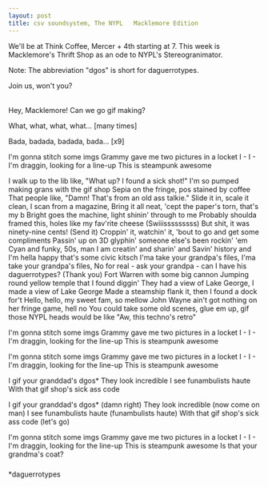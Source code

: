 ```yaml
---
layout: post
title: csv soundsystem, The NYPL   Macklemore Edition
---
```



We'll be at Think Coffee, Mercer + 4th starting at 7. This week is Macklemore's Thrift Shop as an ode to NYPL's Stereogranimator. 

Note: The abbreviation "dgos" is short for daguerrotypes.

Join us, won't you?

######

Hey, Macklemore! Can we go gif making?

What, what, what, what... [many times]

Bada, badada, badada, bada... [x9]

I'm gonna stitch some imgs
Grammy gave me two pictures in a locket
I - I - I'm draggin, looking for a line-up
This is steampunk awesome

I walk up to the lib like, "What up? I found a sick shot!"
I'm so pumped making grans with the gif shop
Sepia on the fringe, pos stained by coffee
That people like, "Damn! That's from an old ass talkie."
Slide it in, scale it clean, I scan from a magazine,
Bring it all neat, 'cept the paper's torn, that's my b 
Bright goes the machine, light shinin' through to me
Probably shoulda framed this, holes like my fav'rite cheese
(Swiiisssssssss)
But shit, it was ninety-nine cents!
(Send it) Croppin' it, watchin' it, 'bout to go and get some compliments
Passin' up on 3D glyphin' someone else's been rockin' 'em
Cyan and funky, 50s, man
I am creatin' and sharin' and
Savin' history and I'm hella happy that's some civic kitsch
I'ma take your grandpa's files, I'ma take your grandpa's files,
No for real - ask your grandpa - can I have his daguerrotypes? (Thank you)
Fort Warren with some big cannon
Jumping round yellow temple that I found diggin'
They had a view of Lake George, I made a view of Lake George
Made a steamship flank it, then I found a dock for't
Hello, hello, my sweet fam, so mellow 
John Wayne ain't got nothing on her fringe game, hell no
You could take some old scenes, glue em up, gif those
NYPL heads would be like "Aw, this techno's retro"

I'm gonna stitch some imgs
Grammy gave me two pictures in a locket
I - I - I'm draggin, looking for the line-up
This is steampunk awesome

I'm gonna stitch some imgs
Grammy gave me two pictures in a locket
I - I - I'm draggin, looking for the line-up
This is steampunk awesome

I gif your granddad's dgos*
They look incredible
I see funambulists haute
With that gif shop's sick ass code

I gif your granddad's dgos* (damn right)
They look incredible (now come on man)
I see funambulists haute (funambulists haute)
With that gif shop's sick ass code (let's go)

I'm gonna stitch some imgs
Grammy gave me two pictures in a locket
I - I - I'm draggin, looking for the line-up
This is steampunk awesome
Is that your grandma's coat?
 

#####

*daguerrotypes